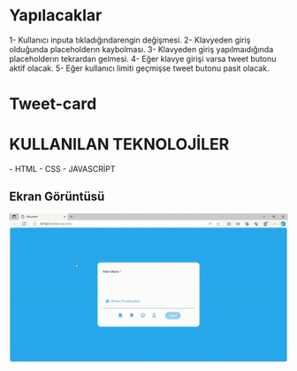 # Yapılacaklar

1- Kullanıcı inputa tıkladığındarengin değişmesi.
2- Klavyeden giriş olduğunda placeholderın kaybolması.
3- Klavyeden giriş yapılmaıdığında placeholderın tekrardan gelmesi.
4- Eğer klavye girişi varsa tweet butonu aktif olacak.
5- Eğer kullanıcı limiti geçmişse tweet butonu  pasit olacak.
# Tweet-card



<h1> KULLANILAN TEKNOLOJİLER</h1>
- HTML
- CSS
- JAVASCRİPT

<h2>Ekran Görüntüsü</h2>

![](ekran.gif)